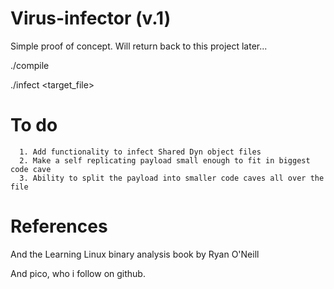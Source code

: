 # Virus-infector (v.1)

Simple proof of concept. Will return back to this project later...

./compile

./infect <target_file>


# To do
      1. Add functionality to infect Shared Dyn object files
      2. Make a self replicating payload small enough to fit in biggest code cave
      3. Ability to split the payload into smaller code caves all over the file



# References

And the Learning Linux binary analysis book by Ryan O'Neill

And pico, who i follow on github.
